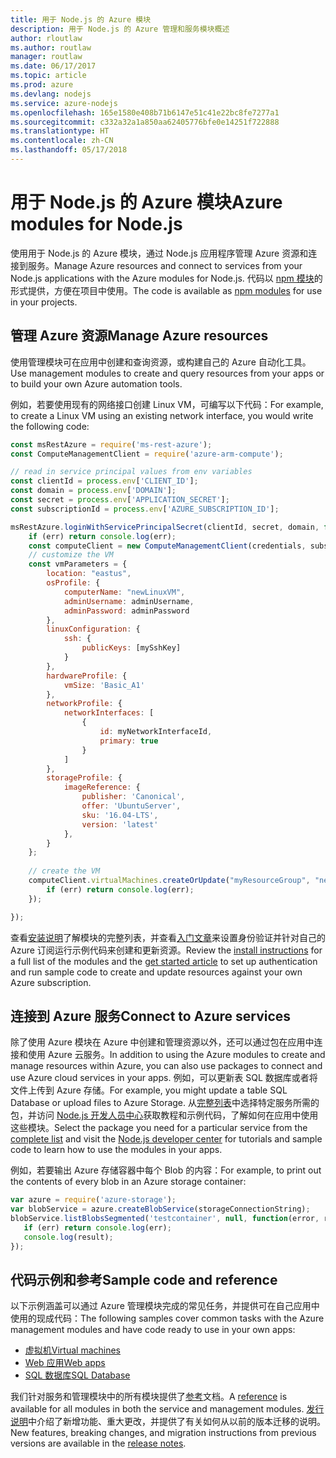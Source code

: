 ```yaml
---
title: 用于 Node.js 的 Azure 模块
description: 用于 Node.js 的 Azure 管理和服务模块概述
author: rloutlaw
ms.author: routlaw
manager: routlaw
ms.date: 06/17/2017
ms.topic: article
ms.prod: azure
ms.devlang: nodejs
ms.service: azure-nodejs
ms.openlocfilehash: 165e1580e408b71b6147e51c41e22bc8fe7277a1
ms.sourcegitcommit: c332a32a1a850aa62405776bfe0e14251f722888
ms.translationtype: HT
ms.contentlocale: zh-CN
ms.lasthandoff: 05/17/2018
---
```

# <a name="azure-modules-for-nodejs"></a><span data-ttu-id="c1d12-103">用于 Node.js 的 Azure 模块</span><span class="sxs-lookup"><span data-stu-id="c1d12-103">Azure modules for Node.js</span></span>

<span data-ttu-id="c1d12-104">使用用于 Node.js 的 Azure 模块，通过 Node.js 应用程序管理 Azure 资源和连接到服务。</span><span class="sxs-lookup"><span data-stu-id="c1d12-104">Manage Azure resources and connect to services from your Node.js applications with the Azure modules for Node.js.</span></span> <span data-ttu-id="c1d12-105">代码以 [npm 模块](node-sdk-azure-install.md)的形式提供，方便在项目中使用。</span><span class="sxs-lookup"><span data-stu-id="c1d12-105">The code is available as [npm modules](node-sdk-azure-install.md) for use in your projects.</span></span> 

## <a name="manage-azure-resources"></a><span data-ttu-id="c1d12-106">管理 Azure 资源</span><span class="sxs-lookup"><span data-stu-id="c1d12-106">Manage Azure resources</span></span>

<span data-ttu-id="c1d12-107">使用管理模块可在应用中创建和查询资源，或构建自己的 Azure 自动化工具。</span><span class="sxs-lookup"><span data-stu-id="c1d12-107">Use management modules to create and query resources from your apps or to build your own Azure automation tools.</span></span> 

<span data-ttu-id="c1d12-108">例如，若要使用现有的网络接口创建 Linux VM，可编写以下代码：</span><span class="sxs-lookup"><span data-stu-id="c1d12-108">For example, to create a Linux VM using an existing network interface, you would write the following code:</span></span>

```javascript
const msRestAzure = require('ms-rest-azure');
const ComputeManagementClient = require('azure-arm-compute');

// read in service principal values from env variables
const clientId = process.env['CLIENT_ID'];
const domain = process.env['DOMAIN'];
const secret = process.env['APPLICATION_SECRET'];
const subscriptionId = process.env['AZURE_SUBSCRIPTION_ID'];

msRestAzure.loginWithServicePrincipalSecret(clientId, secret, domain, function (err, credentials, subscriptions) {
    if (err) return console.log(err);
    const computeClient = new ComputeManagementClient(credentials, subscriptionId);
    // customize the VM 
    const vmParameters = {
        location: "eastus",
        osProfile: {
            computerName: "newLinuxVM",
            adminUsername: adminUsername,
            adminPassword: adminPassword
        },
        linuxConfiguration: {
            ssh: {
                publicKeys: [mySshKey]
            }
        },
        hardwareProfile: {
            vmSize: 'Basic_A1'
        },
        networkProfile: {
            networkInterfaces: [
                {
                    id: myNetworkInterfaceId,
                    primary: true
                }
            ]
        },
        storageProfile: {
            imageReference: {
                publisher: 'Canonical',
                offer: 'UbuntuServer',
                sku: '16.04-LTS',
                version: 'latest'
            },
        }
    };
 
    // create the VM
    computeClient.virtualMachines.createOrUpdate("myResourceGroup", "newLinuxVM", vmParameters, function (err, data) {
        if (err) return console.log(err);
    });

});
```

<span data-ttu-id="c1d12-109">查看[安装说明](node-sdk-azure-install.md)了解模块的完整列表，并查看[入门文章](node-sdk-azure-get-started.md)来设置身份验证并针对自己的 Azure 订阅运行示例代码来创建和更新资源。</span><span class="sxs-lookup"><span data-stu-id="c1d12-109">Review the [install instructions](node-sdk-azure-install.md) for a full list of the modules and the [get started article](node-sdk-azure-get-started.md) to set up authentication and run sample code to create and update resources against your own Azure subscription.</span></span> 

## <a name="connect-to-azure-services"></a><span data-ttu-id="c1d12-110">连接到 Azure 服务</span><span class="sxs-lookup"><span data-stu-id="c1d12-110">Connect to Azure services</span></span>

<span data-ttu-id="c1d12-111">除了使用 Azure 模块在 Azure 中创建和管理资源以外，还可以通过包在应用中连接和使用 Azure 云服务。</span><span class="sxs-lookup"><span data-stu-id="c1d12-111">In addition to using the Azure modules to create and manage resources within Azure, you can also use packages to connect and use Azure cloud services in your apps.</span></span> <span data-ttu-id="c1d12-112">例如，可以更新表 SQL 数据库或者将文件上传到 Azure 存储。</span><span class="sxs-lookup"><span data-stu-id="c1d12-112">For example, you might update a table SQL Database or upload files to Azure Storage.</span></span> <span data-ttu-id="c1d12-113">从[完整列表](node-sdk-azure-install.md)中选择特定服务所需的包，并访问 [Node.js 开发人员中心](https://azure.microsoft.com/develop/nodejs/)获取教程和示例代码，了解如何在应用中使用这些模块。</span><span class="sxs-lookup"><span data-stu-id="c1d12-113">Select the package you need for a particular service from the [complete list](node-sdk-azure-install.md) and visit the [Node.js developer center](https://azure.microsoft.com/develop/nodejs/) for tutorials and sample code to learn how to use the modules in your apps.</span></span>

<span data-ttu-id="c1d12-114">例如，若要输出 Azure 存储容器中每个 Blob 的内容：</span><span class="sxs-lookup"><span data-stu-id="c1d12-114">For example, to print out the contents of every blob in an Azure storage container:</span></span>

```javascript
var azure = require('azure-storage');
var blobService = azure.createBlobService(storageConnectionString);
blobService.listBlobsSegmented('testcontainer', null, function(error, result, response) {
   if (err) return console.log(err);
   console.log(result);
});
```

## <a name="sample-code-and-reference"></a><span data-ttu-id="c1d12-115">代码示例和参考</span><span class="sxs-lookup"><span data-stu-id="c1d12-115">Sample code and reference</span></span>

<span data-ttu-id="c1d12-116">以下示例涵盖可以通过 Azure 管理模块完成的常见任务，并提供可在自己应用中使用的现成代码：</span><span class="sxs-lookup"><span data-stu-id="c1d12-116">The following samples cover common tasks with the Azure management modules and have code ready to use in your own apps:</span></span>

- [<span data-ttu-id="c1d12-117">虚拟机</span><span class="sxs-lookup"><span data-stu-id="c1d12-117">Virtual machines</span></span>](node-samples-services-compute.md)
- [<span data-ttu-id="c1d12-118">Web 应用</span><span class="sxs-lookup"><span data-stu-id="c1d12-118">Web apps</span></span>](node-samples-services-web-and-mobile.md)
- [<span data-ttu-id="c1d12-119">SQL 数据库</span><span class="sxs-lookup"><span data-stu-id="c1d12-119">SQL Database</span></span>](node-samples-services-database.md)
   
<span data-ttu-id="c1d12-120">我们针对服务和管理模块中的所有模块提供了[参考](https://docs.microsoft.com/javascript/api)文档。</span><span class="sxs-lookup"><span data-stu-id="c1d12-120">A [reference](https://docs.microsoft.com/javascript/api) is available for all modules in both the service and management modules.</span></span> <span data-ttu-id="c1d12-121">[发行说明](https://github.com/Azure/azure-sdk-for-node/releases)中介绍了新增功能、重大更改，并提供了有关如何从以前的版本迁移的说明。</span><span class="sxs-lookup"><span data-stu-id="c1d12-121">New features, breaking changes, and migration instructions from previous versions are available in the [release notes](https://github.com/Azure/azure-sdk-for-node/releases).</span></span>